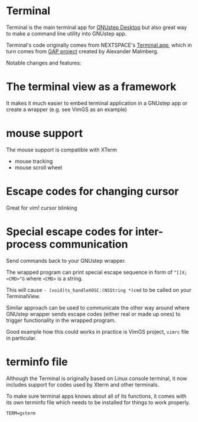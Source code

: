 # Terminal

Terminal is the main terminal app for [GNUstep Desktop](https://github.com/onflapp/gs-desktop) but also great way to make a command line utility into GNUstep app.

Terminal's code originally comes from NEXTSPACE's [Terminal.app](https://github.com/trunkmaster/nextspace/tree/master/Applications/Terminal), which in turn comes from [GAP project](https://github.com/gnustep/gap/blob/master/system-apps/Terminal/README) created by Alexander Malmberg.

Notable changes and features:

# The terminal view as a framework

It makes it much easier to embed terminal application in a GNUstep app or create a wrapper (e.g. see VimGS as an example)

# mouse support

The mouse support is compatible with XTerm
- mouse tracking
- mouse scroll wheel

# Escape codes for changing cursor

Great for vim!
cursor blinking

# Special escape codes for inter-process communication

Send commands back to your GNUstep wrapper.

The wrapped program can print special escape sequence in form of `^[]X;<CMD>^G`
where `<CMD>` is a string.

This will cause `- (void)ts_handleXOSC:(NSString *)cmd` to be called on your TerminalView.

Similar approach can be used to communicate the other way around where GNUstep wrapper sends
escape codes (either real or made up ones) to trigger functionality in the wrapped program.

Good example how this could works in practice is VimGS project, `vimrc` file in particular.

# terminfo file

Although the Terminal is originally based on Linux console terminal, it now includes support for codes used by Xterm and other terminals.

To make sure terminal apps knows about all of its functions, it comes with its own terminfo file which needs to be installed for things to work properly.

`TERM=gsterm`
